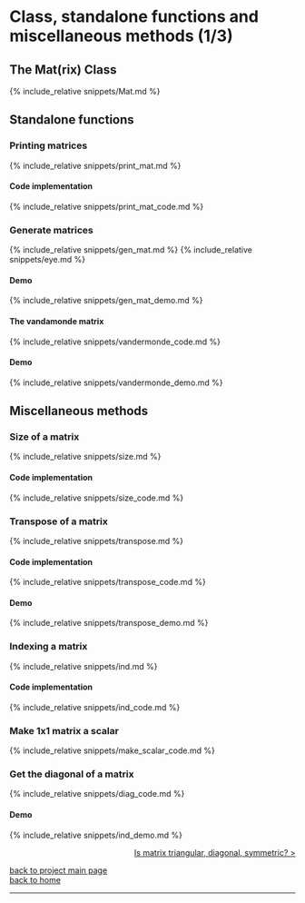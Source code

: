 # Class, standalone functions and miscellaneous methods (1/3)
## The Mat(rix) Class
{% include_relative snippets/Mat.md %}

## Standalone functions
### Printing matrices
{% include_relative snippets/print_mat.md %}
#### Code implementation
{% include_relative snippets/print_mat_code.md %}

### Generate matrices
{% include_relative snippets/gen_mat.md %}
{% include_relative snippets/eye.md %}
#### Demo
{% include_relative snippets/gen_mat_demo.md %}
#### The vandamonde matrix
{% include_relative snippets/vandermonde_code.md %}
#### Demo
{% include_relative snippets/vandermonde_demo.md %}

## Miscellaneous methods 
### Size of a matrix
{% include_relative snippets/size.md %}
#### Code implementation
{% include_relative snippets/size_code.md %}

### Transpose of a matrix
{% include_relative snippets/transpose.md %}
#### Code implementation
{% include_relative snippets/transpose_code.md %}
#### Demo
{% include_relative snippets/transpose_demo.md %}

### Indexing a matrix
{% include_relative snippets/ind.md %}
#### Code implementation
{% include_relative snippets/ind_code.md %}
### Make 1x1 matrix a scalar
{% include_relative snippets/make_scalar_code.md %}
### Get the diagonal of a matrix
{% include_relative snippets/diag_code.md %}

#### Demo
{% include_relative snippets/ind_demo.md %}

<div style="text-align: right">
<a href="https://matt-a-bennett.github.io/numpy_from_scratch/class_and_standalone_functions_2.html">Is matrix triangular, diagonal, symmetric? ></a>
</div>

[back to project main page](./numpy_from_scratch.md)\
[back to home](../index.md)

---
<script src="https://utteranc.es/client.js"
        repo="Matt-A-Bennett/Matt-A-Bennett.github.io"
        issue-term="https://matt-a-bennett.github.io/numpy_from_scratch/class_and_standalone_functions_1.html"
        theme="github-light"
        crossorigin="anonymous"
        async>
</script>

